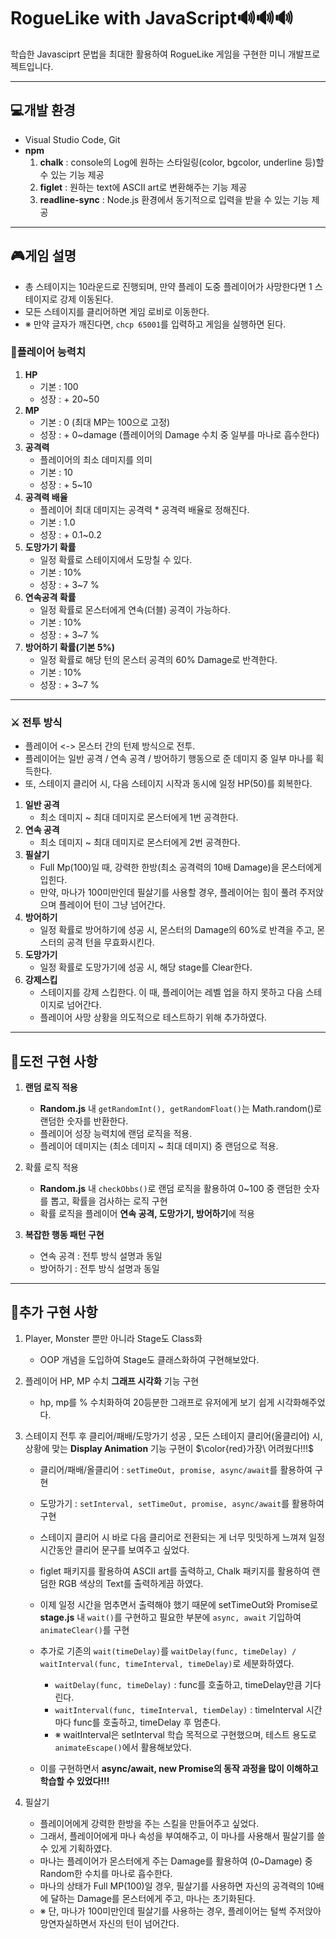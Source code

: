 # RogueLike with JavaScript🔊🔊🔊

학습한 Javasciprt 문법을 최대한 활용하여 RogueLike 게임을 구현한 미니 개발프로젝트입니다.

---

## 💻개발 환경

-   Visual Studio Code, Git
-   **npm**
    1. **chalk** : console의 Log에 원하는 스타일링(color, bgcolor, underline 등)할 수 있는 기능 제공
    2. **figlet** : 원하는 text에 ASCII art로 변환해주는 기능 제공
    3. **readline-sync** : Node.js 환경에서 동기적으로 입력을 받을 수 있는 기능 제공

---

## 🎮게임 설명

-   총 스테이지는 10라운드로 진행되며, 만약 플레이 도중 플레이어가 사망한다면 1 스테이지로 강제 이동된다.
-   모든 스테이지를 클리어하면 게임 로비로 이동한다.
-   ※ 만약 글자가 깨진다면, `chcp 65001`를 입력하고 게임을 실행하면 된다.

### 🔋플레이어 능력치

1. **HP**
    - 기본 : 100
    - 성장 : + 20~50
2. **MP**
    - 기본 : 0 (최대 MP는 100으로 고정)
    - 성장 : + 0~damage (플레이어의 Damage 수치 중 일부를 마나로 흡수한다)
3. **공격력**
    - 플레이어의 최소 데미지를 의미
    - 기본 : 10
    - 성장 : + 5~10
4. **공격력 배율**
    - 플레이어 최대 데미지는 공격력 \* 공격력 배율로 정해진다.
    - 기본 : 1.0
    - 성장 : + 0.1~0.2
5. **도망가기 확률**
    - 일정 확률로 스테이지에서 도망칠 수 있다.
    - 기본 : 10%
    - 성장 : + 3~7 %
6. **연속공격 확률**
    - 일정 확률로 몬스터에게 연속(더블) 공격이 가능하다.
    - 기본 : 10%
    - 성장 : + 3~7 %
7. **방어하기 확률(기본 5%)**
    - 일정 확률로 해당 턴의 몬스터 공격의 60% Damage로 반격한다.
    - 기본 : 10%
    - 성장 : + 3~7 %

---

### ⚔ 전투 방식

-   플레이어 <-> 몬스터 간의 턴제 방식으로 전투.
-   플레이어는 일반 공격 / 연속 공격 / 방어하기 행동으로 준 데미지 중 일부 마나를 획득한다.
-   또, 스테이지 클리어 시, 다음 스테이지 시작과 동시에 일정 HP(50)를 회복한다.

1. **일반 공격**
    - 최소 데미지 ~ 최대 데미지로 몬스터에게 1번 공격한다.
2. **연속 공격**
    - 최소 데미지 ~ 최대 데미지로 몬스터에게 2번 공격한다.
3. **필살기**
    - Full Mp(100)일 때, 강력한 한방(최소 공격력의 10배 Damage)을 몬스터에게 입힌다.
    - 만약, 마나가 100미만인데 필살기를 사용할 경우, 플레이어는 힘이 풀려 주저앉으며 플레이어 턴이 그냥 넘어간다.
4. **방어하기**
    - 일정 확률로 방어하기에 성공 시, 몬스터의 Damage의 60%로 반격을 주고, 몬스터의 공격 턴을 무효화시킨다.
5. **도망가기**
    - 일정 확률로 도망가기에 성공 시, 해당 stage를 Clear한다.
6. **강제스킵**
    - 스테이지를 강제 스킵한다. 이 때, 플레이어는 레벨 업을 하지 못하고 다음 스테이지로 넘어간다.
    - 플레이어 사망 상황을 의도적으로 테스트하기 위해 추가하였다.

---

## 📌도전 구현 사항

1. **랜덤 로직 적용**
    - **Random.js** 내 `getRandomInt(), getRandomFloat()`는 Math.random()로 랜덤한 숫자를 반환한다.
    - 플레이어 성장 능력치에 랜덤 로직을 적용.
    - 플레이어 데미지는 (최소 데미지 ~ 최대 데미지) 중 랜덤으로 적용.
2. 확률 로직 적용

    - **Random.js** 내 `checkObbs()`로 랜덤 로직을 활용하여 0~100 중 랜덤한 숫자를 뽑고, 확률을 검사하는 로직 구현
    - 확률 로직을 플레이어 **연속 공격, 도망가기, 방어하기**에 적용

3. **복잡한 행동 패턴 구현**
    - 연속 공격 : 전투 방식 설명과 동일
    - 방어하기 : 전투 방식 설명과 동일

---

## 🧨추가 구현 사항

1. Player, Monster 뿐만 아니라 Stage도 Class화

    - OOP 개념을 도입하여 Stage도 클래스화하여 구현해보았다.

2. 플레이어 HP, MP 수치 **그래프 시각화** 기능 구현

    - hp, mp를 % 수치화하여 20등분한 그래프로 유저에게 보기 쉽게 시각화해주었다.

3. 스테이지 전투 후 클리어/패배/도망가기 성공 , 모든 스테이지 클리어(올클리어) 시, 상황에 맞는 **Display Animation** 기능 구현이 $\color{red}가장\ 어려웠다!!!$

    - 클리어/패배/올클리어 : `setTimeOut, promise, async/await`를 활용하여 구현
    - 도망가기 : `setInterval, setTimeOut, promise, async/await`를 활용하여 구현

    - 스테이지 클리어 시 바로 다음 클리어로 전환되는 게 너무 밋밋하게 느껴져 일정 시간동안 클리어 문구를 보여주고 싶었다.
    - figlet 패키지를 활용하여 ASCII art를 출력하고, Chalk 패키지를 활용하여 랜덤한 RGB 색상의 Text를 출력하게끔 하였다.
    - 이제 일정 시간을 멈추면서 출력해야 했기 때문에 setTimeOut와 Promise로 **stage.js** 내 `wait()`를 구현하고 필요한 부분에 `async, await` 기입하여 `animateClear()`를 구현
    - 추가로 기존의 `wait(timeDelay)`를 `waitDelay(func, timeDelay) / waitInterval(func, timeInterval, timeDelay)`로 세분화하였다.

        - `waitDelay(func, timeDelay)` : func를 호출하고, timeDelay만큼 기다린다.
        - `waitInterval(func, timeInterval, tiemDelay)` : timeInterval 시간마다 func를 호출하고, timeDelay 후 멈춘다.
        - ※ waitInterval은 setInterval 학습 목적으로 구현했으며, 테스트 용도로 `animateEscape()`에서 활용해보았다.

    - 이를 구현하면서 **async/await, new Promise의 동작 과정을 많이 이해하고 학습할 수 있었다!!!**

4. 필살기
    - 플레이어에게 강력한 한방을 주는 스킬을 만들어주고 싶었다.
    - 그래서, 플레이어에게 마나 속성을 부여해주고, 이 마나를 사용해서 필살기를 쓸 수 있게 기획하였다.
    - 마나는 플레이어가 몬스터에게 주는 Damage를 활용하여 (0~Damage) 중 Random한 수치를 마나로 흡수한다.
    - 마나의 상태가 Full MP(100)일 경우, 필살기를 사용하면 자신의 공격력의 10배에 달하는 Damage를 몬스터에게 주고, 마나는 초기화된다.
    - ※ 단, 마나가 100미만인데 필살기를 사용하는 경우, 플레이어는 털썩 주저앉아 망연자실하면서
      자신의 턴이 넘어간다.
